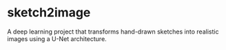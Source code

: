 # sketch2image

A deep learning project that transforms hand-drawn sketches into realistic images using a U-Net architecture. 

